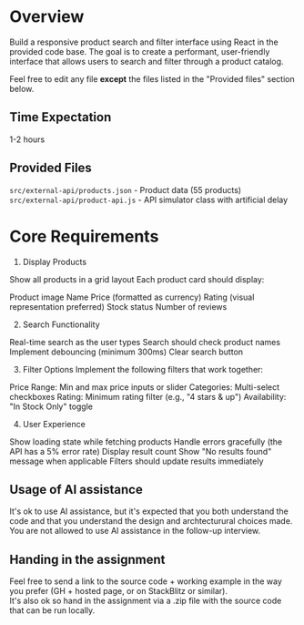 # Overview

Build a responsive product search and filter interface using React in the provided code base. The goal is to create a performant, user-friendly interface that allows users to search and filter through a product catalog.

Feel free to edit any file **except** the files listed in the "Provided files" section below.

## Time Expectation

1-2 hours

## Provided Files

`src/external-api/products.json` - Product data (55 products)
`src/external-api/product-api.js` - API simulator class with artificial delay

# Core Requirements

1. Display Products

Show all products in a grid layout
Each product card should display:

Product image
Name
Price (formatted as currency)
Rating (visual representation preferred)
Stock status
Number of reviews

2. Search Functionality

Real-time search as the user types
Search should check product names
Implement debouncing (minimum 300ms)
Clear search button

3. Filter Options
   Implement the following filters that work together:

Price Range: Min and max price inputs or slider
Categories: Multi-select checkboxes
Rating: Minimum rating filter (e.g., "4 stars & up")
Availability: "In Stock Only" toggle

4. User Experience

Show loading state while fetching products
Handle errors gracefully (the API has a 5% error rate)
Display result count
Show "No results found" message when applicable
Filters should update results immediately

## Usage of AI assistance

It's ok to use AI assistance, but it's expected that you both understand the code and that you understand the design and archtecturural choices made.  
You are not allowed to use AI assistance in the follow-up interview.

## Handing in the assignment

Feel free to send a link to the source code + working example in the way you prefer (GH + hosted page, or on StackBlitz or similar).  
It's also ok so hand in the assignment via a .zip file with the source code that can be run locally.
